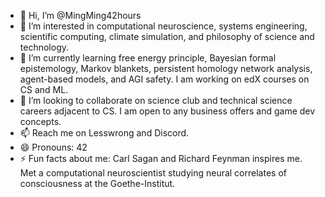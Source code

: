 - 👋 Hi, I’m @MingMing42hours
- 👀 I’m interested in computational neuroscience, systems engineering, scientific computing, climate simulation, and philosophy of science and technology.
- 🌱 I’m currently learning free energy principle, Bayesian formal epistemology, Markov blankets, persistent homology network analysis, agent-based models, and AGI safety. I am working on edX courses on CS and ML.
- 💞️ I’m looking to collaborate on science club and technical science careers adjacent to CS. I am open to any business offers and game dev concepts.
- 📫 Reach me on Lesswrong and Discord.
- 😄 Pronouns: 42
- ⚡ Fun facts about me: Carl Sagan and Richard Feynman inspires me. Met a computational neuroscientist studying neural correlates of consciousness at the Goethe-Institut.

<!---
MingMing42hours/MingMing42hours is a ✨ special ✨ repository because its `README.md` (this file) appears on your GitHub profile.
You can click the Preview link to take a look at your changes.
--->
